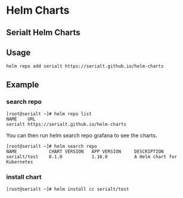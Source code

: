 # Helm Charts

## Serialt Helm Charts


## Usage

```shell
helm repo add serialt https://serialt.github.io/helm-charts
```

## Example

### search repo
```shell
[root@serialt ~]# helm repo list
NAME    URL                                 
serialt https://serialt.github.io/helm-charts
```
You can then run helm search repo grafana to see the charts.

```
[root@serialt ~]# helm search repo
NAME            CHART VERSION   APP VERSION     DESCRIPTION                
serialt/test    0.1.0           1.16.0          A Helm chart for Kubernetes
```

### install chart

```shell
[root@serialt ~]# helm install cc serialt/test
```